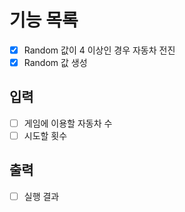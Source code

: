 # 기능 목록
- [x] Random 값이 4 이상인 경우 자동차 전진
- [x] Random 값 생성

## 입력
- [ ] 게임에 이용할 자동차 수
- [ ] 시도할 횟수

## 출력
- [ ] 실행 결과
